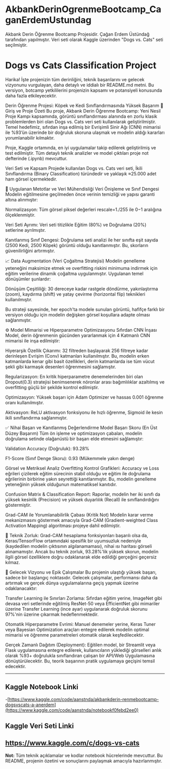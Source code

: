 # AkbankDerinOgrenmeBootcamp_CaganErdemUstundag
Akbank Derin Öğrenme Bootcamp Projesidir. Çağan Erdem Üstündağ tarafından yapılmıştır. Veri seti olarak Kaggle üzerinden "Dogs vs. Cats" seti seçilmiştir.

# Dogs vs Cats Classification Project

Harika! İşte projenizin tüm derinliğini, teknik başarılarını ve gelecek vizyonunu vurgulayan, daha detaylı ve iddialı bir README.md metni. Bu versiyon, botcamp yetkililerini projenizin kapsamı ve potansiyeli konusunda daha fazla etkileyecektir.

Derin Öğrenme Projesi: Köpek ve Kedi Sınıflandırmasında Yüksek Başarım
🚀 Giriş ve Proje Özeti
Bu proje, Akbank Derin Öğrenme Bootcamp: Yeni Nesil Proje Kampı kapsamında, görüntü sınıflandırması alanında en zorlu klasik problemlerden biri olan Dogs vs. Cats veri seti kullanılarak geliştirilmiştir. Temel hedefimiz, sıfırdan inşa edilmiş bir Evrişimli Sinir Ağı (CNN) mimarisi ile %93’ün üzerinde bir doğruluk skoruna ulaşmak ve modelin aldığı kararları yorumlanabilir kılmaktır.

Proje, Kaggle ortamında, en iyi uygulamalar takip edilerek geliştirilmiş ve test edilmiştir. Tüm detaylı teknik analizler ve model çıktıları proje not defterinde (.ipynb) mevcuttur.

Veri Seti ve Kapsam
Projede kullanılan Dogs vs. Cats veri seti, İkili Sınıflandırma (Binary Classification) türündedir ve yaklaşık ≈25.000 adet ham görsel içermektedir.

🔬 Uygulanan Metotlar ve Veri Mühendisliği
Veri Önişleme ve Sınıf Dengesi
Modelin eğitilmesine geçilmeden önce verinin temizliği ve yapısı garanti altına alınmıştır:

Normalizasyon: Tüm görsel piksel değerleri rescale=1./255 ile 0−1 aralığına ölçeklenmiştir.

Veri Seti Ayrımı: Veri seti titizlikle Eğitim (80%) ve Doğrulama (20%) setlerine ayrılmıştır.

Kanıtlanmış Sınıf Dengesi: Doğrulama seti analizi ile her sınıfta eşit sayıda (2500 Kedi, 2500 Köpek) görüntü olduğu kanıtlanmıştır. Bu, skorların güvenilirliğini artırmıştır.

📈 Data Augmentation (Veri Çoğaltma Stratejisi)
Modelin genelleme yeteneğini maksimize etmek ve overfitting riskini minimuma indirmek için eğitim verilerine dinamik çoğaltma uygulanmıştır. Uygulanan temel dönüşümler şunlardır:

Dönüşüm Çeşitliliği: 30 dereceye kadar rastgele döndürme, yakınlaştırma (zoom), kaydırma (shift) ve yatay çevirme (horizontal flip) teknikleri kullanılmıştır.

Bu strateji sayesinde, her epoch'ta modele sunulan görüntü, hafifçe farklı bir versiyon olduğu için modelin değişken görsel koşullara adapte olması sağlanmıştır.

⚙️ Model Mimarisi ve Hiperparametre Optimizasyonu
Sıfırdan CNN İnşası
Model, derin öğrenmenin gücünden yararlanmak için 4 Katmanlı CNN mimarisi ile inşa edilmiştir:

Hiyerarşik Özellik Çıkarımı: 32 filtreden başlayarak 256 filtreye kadar derinleşen Evrişim (Conv) katmanları kullanılmıştır. Bu, modelin erken katmanlarda kenar gibi basit özellikleri, derin katmanlarda ise tüm vücut şekli gibi karmaşık desenleri öğrenmesini sağlamıştır.

Regularizasyon: En kritik hiperparametre denemelerinden biri olan Dropout(0.3) stratejisi benimsenerek nöronlar arası bağımlılıklar azaltılmış ve overfitting güçlü bir şekilde kontrol edilmiştir.

Optimizasyon: Yüksek başarı için Adam Optimizer ve hassas 0.001 öğrenme oranı kullanılmıştır.

Aktivasyon: ReLU aktivasyon fonksiyonu ile hızlı öğrenme, Sigmoid ile kesin ikili sınıflandırma sağlanmıştır.

✅ Nihai Başarı ve Kanıtlanmış Değerlendirme
Model Başarı Skoru (En Üst Düzey Başarım)
Tüm ön işleme ve optimizasyon çabaları, modelin doğrulama setinde olağanüstü bir başarı elde etmesini sağlamıştır:

Validation Accuracy (Doğruluk): 93.28%

F1-Score (Sınıf Denge Skoru): 0.93 (Mükemmele yakın denge)

Görsel ve Metriksel Analiz
Overfitting Kontrol Grafikleri: Accuracy ve Loss eğrileri çizilerek eğitim sürecinin stabil olduğu ve eğitim ile doğrulama eğrilerinin birbirine yakın seyrettiği kanıtlanmıştır. Bu, modelin genelleme yeteneğinin yüksek olduğunun matematiksel kanıtıdır.

Confusion Matrix & Classification Report: Raporlar, modelin her iki sınıfı da yüksek kesinlik (Precision) ve yüksek duyarlılık (Recall) ile sınıflandırdığını göstermiştir.

Grad-CAM ile Yorumlanabilirlik Çabası (Kritik Not)
Modelin karar verme mekanizmasını göstermek amacıyla Grad-CAM (Gradient-weighted Class Activation Mapping) algoritması projeye dahil edilmiştir.

🚨 Teknik Zorluk: Grad-CAM hesaplama fonksiyonları başarılı olsa da, Keras/TensorFlow ortamındaki spesifik bir uyumsuzluk nedeniyle (kaydedilen modelin çıktısının algılanamaması), nihai ısı haritası görseli alınamamıştır. Ancak bu teknik zorluk, 93.28%'lik yüksek skorun, modelin ilgili görsel özelliklere doğru odaklanarak elde edildiği gerçeğini geçersiz kılmaz.

🌟 Gelecek Vizyonu ve Epik Çalışmalar
Bu projenin ulaştığı yüksek başarı, sadece bir başlangıç noktasıdır. Gelecek çalışmalar, performansı daha da artırmak ve gerçek dünya uygulamalarına geçiş yapmak üzerine odaklanacaktır:

Transfer Learning ile Sınırları Zorlama: Sıfırdan eğitim yerine, ImageNet gibi devasa veri setlerinde eğitilmiş ResNet-50 veya EfficientNet gibi mimariler üzerine Transfer Learning (ince ayar) uygulanarak doğruluk skorunu 97%'nin üzerine çıkarmak hedeflenmektedir.

Otomatik Hiperparametre Evrimi: Manuel denemeler yerine, Keras Tuner veya Bayesian Optimization araçları entegre edilerek modelin optimal mimarisi ve öğrenme parametreleri otomatik olarak keşfedilecektir.

Gerçek Zamanlı Dağıtım (Deployment): Eğitilen model, bir Streamlit veya Flask uygulamasına entegre edilerek, kullanıcıların yüklediği görselleri anlık olarak %93+ doğrulukla sınıflandıran çalışan bir API/Web Uygulamasına dönüştürülecektir. Bu, teorik başarının pratik uygulamaya geçişini temsil edecektir.

---

## Kaggle Notebook Linki
-[https://www.kaggle.com/code/aanstnda/akbankderin-renmebootcamp-dogsvscats-a-anerdem](https://www.kaggle.com/code/aanstnda/notebookf0febd2ee0)

## Kaggle Veri Seti Linki
https://www.kaggle.com/c/dogs-vs-cats 
---

**Not:** Tüm teknik açıklamalar ve kodlar notebook hücrelerinde mevcuttur. Bu README, projenin özetini ve sonuçlarını paylaşmak amacıyla hazırlanmıştır.  

